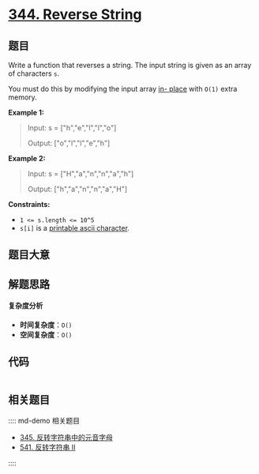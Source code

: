 # [344. Reverse String](https://leetcode.com/problems/reverse-string/)

## 题目

Write a function that reverses a string. The input string is given as an array
of characters `s`.

You must do this by modifying the input array [in-
place](https://en.wikipedia.org/wiki/In-place_algorithm) with `O(1)` extra
memory.

**Example 1:**

> Input: s = ["h","e","l","l","o"]
>
> Output: ["o","l","l","e","h"]

**Example 2:**

> Input: s = ["H","a","n","n","a","h"]
>
> Output: ["h","a","n","n","a","H"]

**Constraints:**

- `1 <= s.length <= 10^5`
- `s[i]` is a [printable ascii character](https://en.wikipedia.org/wiki/ASCII#Printable_characters).

## 题目大意

## 解题思路

#### 复杂度分析

- **时间复杂度**：`O()`
- **空间复杂度**：`O()`

## 代码

```javascript

```

## 相关题目

:::: md-demo 相关题目

- [345. 反转字符串中的元音字母](./0345.md)
- [541. 反转字符串 II](https://leetcode.com/problems/reverse-string-ii)

::::
